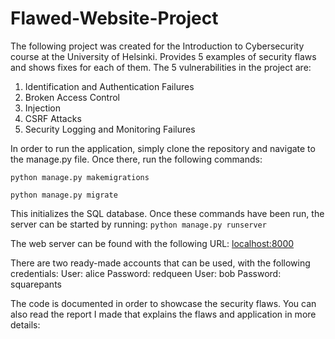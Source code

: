 # Flawed-Website-Project


The following project was created for the Introduction to Cybersecurity course at the University of Helsinki. 
Provides 5 examples of security flaws and shows fixes for each of them. The 5 vulnerabilities in the project are:
1. Identification and Authentication Failures
2. Broken Access Control
3. Injection
4. CSRF Attacks
5. Security Logging and Monitoring Failures

In order to run the application, simply clone the repository and navigate to the manage.py file. Once there, run the following commands:

`python manage.py makemigrations`

`python manage.py migrate`

This initializes the SQL database. Once these commands have been run, the server can be started by running:
`python manage.py runserver`

The web server can be found with the following URL:
[localhost:8000](localhost:8000)

There are two ready-made accounts that can be used, with the following credentials:
User: alice Password: redqueen
User: bob Password: squarepants

The code is documented in order to showcase the security flaws. You can also read the report I made that explains the flaws and application in more details:
